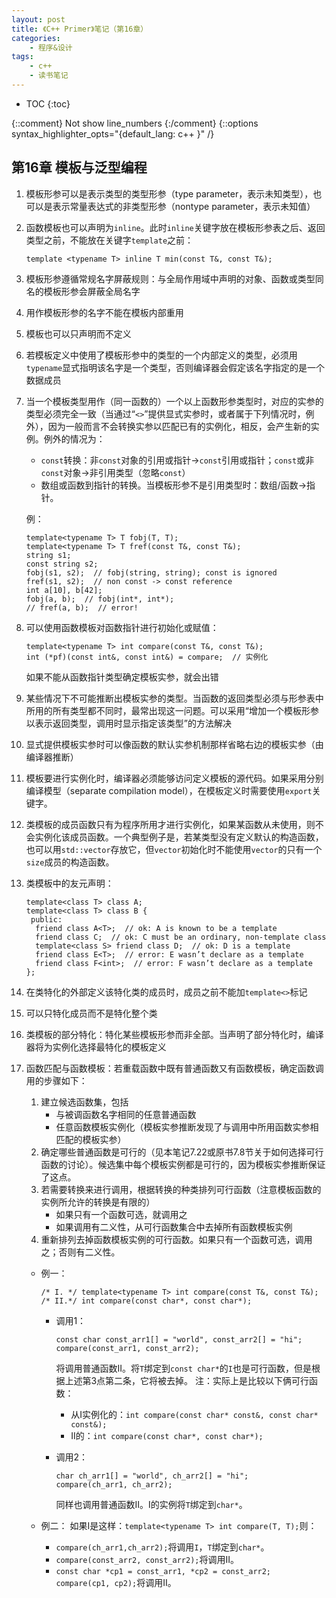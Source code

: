 ```yaml
---
layout: post
title: 《C++ Primer》笔记（第16章）
categories:
    - 程序&设计
tags:
    - c++
    - 读书笔记
---
```


* TOC
{:toc}

{::comment} Not show line_numbers {:/comment}
{::options syntax_highlighter_opts="{default_lang: c++ \}" /}

## 第16章 模板与泛型编程

1. 模板形参可以是表示类型的类型形参（type parameter，表示未知类型），也可以是表示常量表达式的非类型形参（nontype parameter，表示未知值）
2. 函数模板也可以声明为`inline`。此时`inline`关键字放在模板形参表之后、返回类型之前，不能放在关键字`template`之前：

   ```
   template <typename T> inline T min(const T&, const T&);
   ```
3. 模板形参遵循常规名字屏蔽规则：与全局作用域中声明的对象、函数或类型同名的模板形参会屏蔽全局名字
4. 用作模板形参的名字不能在模板内部重用
5. 模板也可以只声明而不定义
6. 若模板定义中使用了模板形参中的类型的一个内部定义的类型，必须用`typename`显式指明该名字是一个类型，否则编译器会假定该名字指定的是一个数据成员
7. 当一个模板类型用作（同一函数的）一个以上函数形参类型时，对应的实参的类型必须完全一致（当通过“`<>`”提供显式实参时，或者属于下列情况时，例外），因为一般而言不会转换实参以匹配已有的实例化，相反，会产生新的实例。例外的情况为：
   - `const`转换：非`const`对象的引用或指针->`const`引用或指针；`const`或非`const`对象->非引用类型（忽略`const`）
   - 数组或函数到指针的转换。当模板形参不是引用类型时：数组/函数->指针。

   例：

   ```
   template<typename T> T fobj(T, T);
   template<typename T> T fref(const T&, const T&);
   string s1;
   const string s2;
   fobj(s1, s2);  // fobj(string, string); const is ignored
   fref(s1, s2);  // non const -> const reference
   int a[10], b[42];
   fobj(a, b);  // fobj(int*, int*);
   // fref(a, b);  // error!
   ```
8. 可以使用函数模板对函数指针进行初始化或赋值：

   ```
   template<typename T> int compare(const T&, const T&);
   int (*pf)(const int&, const int&) = compare;  // 实例化
   ```
   如果不能从函数指针类型确定模板实参，就会出错
9. 某些情况下不可能推断出模板实参的类型。当函数的返回类型必须与形参表中所用的所有类型都不同时，最常出现这一问题。可以采用“增加一个模板形参以表示返回类型，调用时显示指定该类型”的方法解决
10. 显式提供模板实参时可以像函数的默认实参机制那样省略右边的模板实参（由编译器推断）
11. 模板要进行实例化时，编译器必须能够访问定义模板的源代码。如果采用分别编译模型（separate compilation model），在模板定义时需要使用`export`关键字。
12. 类模板的成员函数只有为程序所用才进行实例化，如果某函数从未使用，则不会实例化该成员函数。一个典型例子是，若某类型没有定义默认的构造函数，也可以用`std::vector`存放它，但`vector`初始化时不能使用`vector`的只有一个`size`成员的构造函数。
13. 类模板中的友元声明：

    ```
    template<class T> class A;
    template<class T> class B {
     public:
      friend class A<T>;  // ok: A is known to be a template
      friend class C;  // ok: C must be an ordinary, non-template class
      template<class S> friend class D;  // ok: D is a template
      friend class E<T>;  // error: E wasn’t declare as a template
      friend class F<int>;  // error: F wasn’t declare as a template
    };
    ```
14. 在类特化的外部定义该特化类的成员时，成员之前不能加`template<>`标记
15. 可以只特化成员而不是特化整个类
16. 类模板的部分特化：特化某些模板形参而非全部。当声明了部分特化时，编译器将为实例化选择最特化的模板定义
17. 函数匹配与函数模板：若重载函数中既有普通函数又有函数模板，确定函数调用的步骤如下：
    1. 建立候选函数集，包括
       - 与被调函数名字相同的任意普通函数
       - 任意函数模板实例化（模板实参推断发现了与调用中所用函数实参相匹配的模板实参）
    2. 确定哪些普通函数是可行的（见本笔记7.22或原书7.8节关于如何选择可行函数的讨论）。候选集中每个模板实例都是可行的，因为模板实参推断保证了这点。
    3. 若需要转换来进行调用，根据转换的种类排列可行函数（注意模板函数的实例所允许的转换是有限的）
       - 如果只有一个函数可选，就调用之
       - 如果调用有二义性，从可行函数集合中去掉所有函数模板实例
    4. 重新排列去掉函数模板实例的可行函数。如果只有一个函数可选，调用之；否则有二义性。

    - 例一：

      ```
      /* I. */ template<typename T> int compare(const T&, const T&);
      /* II.*/ int compare(const char*, const char*);
      ```
      - 调用1：

        ```
        const char const_arr1[] = "world", const_arr2[] = "hi";
        compare(const_arr1, const_arr2);
        ```
        将调用普通函数II。将`T`绑定到`const char*`的`I`也是可行函数，但是根据上述第3点第二条，它将被去掉。
        注：实际上是比较以下俩可行函数：

        - 从I实例化的：`int compare(const char* const&, const char* const&);`
        - II的：`int compare(const char*, const char*);`
      - 调用2：

        ```
        char ch_arr1[] = "world", ch_arr2[] = "hi";
        compare(ch_arr1, ch_arr2);
        ```
        同样也调用普通函数II。I的实例将`T`绑定到`char*`。

    - 例二：
      如果I是这样：`template<typename T> int compare(T, T);`则：
      - `compare(ch_arr1,ch_arr2);`将调用`I`，`T`绑定到`char*`。
      - `compare(const_arr2, const_arr2);`将调用II。
      - `const char *cp1 = const_arr1, *cp2 = const_arr2; compare(cp1, cp2);`将调用II。
